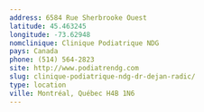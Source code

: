 ```yaml
---
address: 6584 Rue Sherbrooke Ouest
latitude: 45.463245
longitude: -73.62948
nomclinique: Clinique Podiatrique NDG
pays: Canada
phone: (514) 564-2823
site: http://www.podiatrendg.com
slug: clinique-podiatrique-ndg-dr-dejan-radic/
type: location
ville: Montréal, Québec H4B 1N6
---
```


